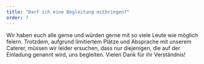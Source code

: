 ```yaml
---
title: "Darf ich eine Begleitung mitbringen?"
order: 7
---
```


Wir haben euch alle gerne und würden gerne mit so viele Leute wie möglich feiern. Trotzdem, aufgrund limitiertem Plätze und Absprache mit unserem Caterer, müssen wir leider ersuchen, dass nur diejenigen, die auf der Einladung genannt wird, uns begleiten. Vielen Dank für ihr Verständnis!
